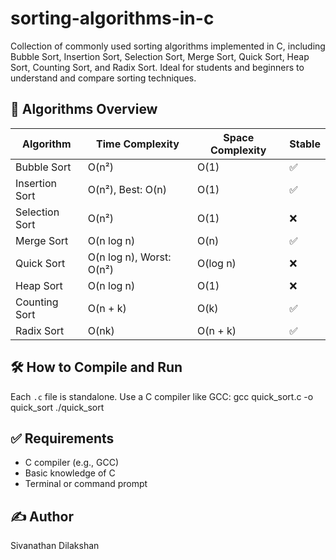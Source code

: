# sorting-algorithms-in-c
Collection of commonly used sorting algorithms implemented in C, including Bubble Sort, Insertion Sort, Selection Sort, Merge Sort, Quick Sort, Heap Sort, Counting Sort, and Radix Sort. Ideal for students and beginners to understand and compare sorting techniques.

## 📂 Algorithms Overview

| Algorithm        | Time Complexity         | Space Complexity | Stable |
|------------------|-------------------------|------------------|------- |
| Bubble Sort      | O(n²)                   | O(1)             | ✅     |
| Insertion Sort   | O(n²), Best: O(n)       | O(1)             | ✅     |
| Selection Sort   | O(n²)                   | O(1)             | ❌     |
| Merge Sort       | O(n log n)              | O(n)             | ✅     |
| Quick Sort       | O(n log n), Worst: O(n²)| O(log n)         | ❌     |
| Heap Sort        | O(n log n)              | O(1)             | ❌     |
| Counting Sort    | O(n + k)                | O(k)             | ✅     |
| Radix Sort       | O(nk)                   | O(n + k)         | ✅     |


## 🛠️ How to Compile and Run
Each `.c` file is standalone. Use a C compiler like GCC:
gcc quick_sort.c -o quick_sort
./quick_sort

## ✅ Requirements
- C compiler (e.g., GCC)
- Basic knowledge of C
- Terminal or command prompt

## ✍️ Author
Sivanathan Dilakshan